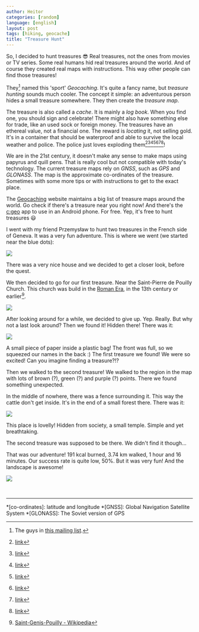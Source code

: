 ```yaml
---
author: Heitor
categories: [random]
language: [english]
layout: post
tags: [hiking, geocache]
title: "Treasure Hunt"
---
```


So, I decided to hunt treasures 😎 Real treasures, not the ones from movies or
TV series. Some real humans hid real treasures around the world. And of course
they created real maps with instructions. This way other people can find those
treasures!

They[^whom] named this 'sport' _Geocaching_. It's quite a fancy name, but
_treasure hunting_ sounds much cooler. The concept it simple: an adventurous
person hides a small treasure somewhere. They then create the _treasure map_.

The treasure is also called a _cache_. It is mainly a _log book_.
When you find one, you should sign and celebrate! There might also have
something else for trade, like an used sock or foreign money. The treasures
have an ethereal value, not a financial one. The reward is _locating_ it, not
selling gold. It's in a container that should be waterproof and able to
survive the local weather and police. The police just loves exploding
them[^bomb1][^bomb2][^bomb3][^bomb4][^bomb5][^bomb6][^bomb7]!

We are in the 21st century, it doesn't make any sense to make maps using
papyrus and quill pens. That is really cool but not compatible with today's
technology. The current treasure maps rely on _GNSS_, such as _GPS_ and
_GLONASS_. The map is the approximate co-ordinates of the treasure.
Sometimes with some more tips or with instructions to get to the exact
place.

The [Geocaching](https://www.geocaching.com/) website maintains a big list of
treasure maps around the world. Go check if there's a treasure near you right
now! And there's the [c:geo](https://www.cgeo.org/) app to use in an Android
phone. For free. Yep, it's free to hunt treasures 😃

I went with my friend Przemysław to hunt two treasures in the French side of
Geneva. It was a very fun adventure. This is where we went (we started near the
blue dots):

![](map.png)

There was a very nice house and we decided to get a closer look, before the
quest.

We then decided to go for our first treasure. Near the Saint-Pierre de Pouilly
Church. This church was build in the [Roman Era](https://en.wikipedia.org/wiki/Roman_Era),
in the 13th century or earlier[^church].

![](church_small.jpg)

After looking around for a while, we decided to give up. Yep. Really. But why
not a last look around? Then we found it! Hidden there! There was it:

![](treasure_small.jpg)

A small piece of paper inside a plastic bag! The front was full, so we squeezed
our names in the back :) The first treasure we found! We were so excited! Can
you imagine finding a treasure?!?

Then we walked to the second treasure! We walked to the region in the map with
lots of brown (?), green (?) and purple (?) points. There we found something
unexpected.

In the middle of nowhere, there was a fence surrounding it. This way the cattle
don't get inside. It's in the end of a small forest there. There was it:

[![](ave_maria_small.jpg)](ave_maria.jpg)

This place is lovelly! Hidden from society, a small temple. Simple and yet
breathtaking.

The second treasure was supposed to be there. We didn't find it though...

That was our adventure! 191 kcal burned, 3.74 km walked, 1 hour and 16 minutes.
Our success rate is quite low, 50%. But it was very fun! And the landscape is
awesome!

[![](landscape_small.jpg)](landscape.jpg)

<br>

---

*[co-ordinates]: latitude and longitude
*[GNSS]: Global Navigation Satellite System
*[GLONASS]: The Soviet version of GPS
[^whom]: The guys in [this mailing list](https://groups.yahoo.com/neo/groups/gpsstash/conversations/topics/62).
[^bomb1]: [link](https://archive.is/20120904171554/http://www.mywesttexas.com/articles/2010/01/08/news/top_stories/pipe_bomb_geochaching_geocache_midland_academy_sports.txt)
[^bomb2]: [link](https://www.gcdailyworld.com/story/1890701.html)
[^bomb3]: [link](https://www.deseretnews.com/article/635160668/Detonated-bomb-turns-out-to-be-box-of-toys.html)
[^bomb4]: [link](https://web.archive.org/web/20081202115708/http://www.canada.com/ottawacitizen/news/story.html?id=c7628126-a0f6-4a9e-a396-a40fa1948eab)
[^bomb5]: [link](http://articles.glendalenewspress.com/2013-01-14/news/tn-818-0114-authorities-determine-suspicious-object-found-on-glendale-power-pole-to-be-safe_1_power-pole-suspicious-object-bomb-squad)
[^bomb6]: [link](https://www.bbc.com/news/uk-england-leeds-14039229)
[^bomb7]: [link](https://www.ibtimes.com/geocaching-awesome-scavenger-hunt-or-bomb-threat-waiting-happen-296371)
[^church]: [Saint-Genis-Pouilly - Wikipedia](https://en.wikipedia.org/wiki/Saint-Genis-Pouilly)